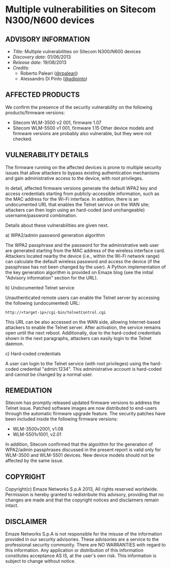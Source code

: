 # Multiple vulnerabilities on Sitecom N300/N600 devices

## ADVISORY INFORMATION
* *Title:*          Multiple vulnerabilities on Sitecom N300/N600 devices
* *Discovery date:* 01/06/2013
* *Release date:*   19/08/2013
* *Credits:*
  * Roberto Paleari ([@rpaleari](https://twitter.com/rpaleari))
  * Alessandro Di Pinto ([@adipinto](https://twitter.com/adipinto))

## AFFECTED PRODUCTS
We confirm the presence of the security vulnerability on the following products/firmware versions:
   * Sitecom WLM-3500 v2 001, firmware 1.07
   * Sitecom WLM-5500 v1 001, firmware 1.15
Other device models and firmware versions are probably also vulnerable, but they were not checked.

## VULNERABILITY DETAILS
The firmware running on the affected devices is prone to multiple security issues that allow attackers to bypass existing authentication mechanisms and gain administrative access to the device, with root privileges.

In detail, affected firmware versions generate the default WPA2 key and access credentials starting from publicly-accessible information, such as the MAC address for the Wi-Fi interface. In addition, there is an undocumented URL that enables the Telnet service on the WAN site; attackers can then login using an hard-coded (and unchangeable) username/password combination.

Details about these vulnerabilities are given next.

a) WPA2/admin password generation algorithm

The WPA2 passphrase and the password for the administrative web user are generated starting from the MAC address of the wireless interface card. Attackers located nearby the device (i.e., within the Wi-Fi network range) can calculate the default wireless password and access the device (if the passphrase has not been changed by the user). A Python implementation of the key generation algorithm is provided on Emaze blog (see the initial "Advisory information" section for the URL).

b) Undocumented Telnet service

Unauthenticated remote users can enable the Telnet server by accessing the following (undocumented) URL:

```http://<target-ip>/cgi-bin/telnetControl.cgi```

This URL can be also accessed on the WAN side, allowing Internet-based attackers to enable the Telnet server. After activation, the service remains open until the next reboot. Additionally, due to the hard-coded credentials shown in the next paragraphs, attackers can easily login to the Telnet daemon.

c) Hard-coded credentials

A user can login to the Telnet service (with root privileges) using the hard-coded credential "admin:1234". This administrative account is hard-coded and cannot be changed by a normal user.

## REMEDIATION
Sitecom has promptly released updated firmware versions to address the Telnet issue. Patched software images are now distributed to end-users through the automatic firmware upgrade feature. The security patches have been included inside the following firmware versions:
- WLM-3500v2001, v1.08
- WLM-5501v1001, v2.01

In addition, Sitecom confirmed that the algorithm for the generation of WPA2/admin passphrases discussed in the present report is valid only for WLM-3500 and WLM-5501 devices. New device models should not be affected by the same issue.

## COPYRIGHT
Copyright(c) Emaze Networks S.p.A 2013, All rights reserved worldwide. Permission is hereby granted to redistribute this advisory, providing that no changes are made and that the copyright notices and disclaimers remain intact.

## DISCLAIMER
Emaze Networks S.p.A is not responsible for the misuse of the information provided in our security advisories. These advisories are a service to the professional security community. There are NO WARRANTIES with regard to this information. Any application or distribution of this information constitutes acceptance AS IS, at the user's own risk. This information is subject to change without notice.